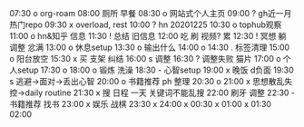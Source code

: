 07:30 o org-roam
08:00 厕所 早餐
08:30 o 网站式个人主页
09:00 ? gh近一月热门repo
09:30 x overload, rest
10:00 ? hn 20201225
10:30 o tophub观察
11:00 o hn&知乎 信息
11:30 ! 总结 旧信息
12:00 吃 刷 视频? 累
12:30 ! 冥想 躺 调整 忿满
13:00 o 休息setup
13:30 o 输出什么
14:00 o
14:30 . 标签清理
15:00 o 阳台放空
15:30 x 买 支架 纠结
16:00 s 调整
16:30 ? 调整失败 猫片
17:00 o 个人setup
17:30 o
18:00 o 锻炼 洗澡
18:30 - 心智setup
19:00 x 晚饭 d负面
19:30 s 逃避→面对→丢出心智
20:00 o 书籍推荐 ph 整理
20:30 o
21:00 x 思想散乱失控→daily routine
21:30 x 搜 日程 一天 关键词不能乱搜
22:00 刷牙 调整
22:30 - 书籍推荐 找书
23:00 x 娱乐 战棋
23:30 x
24:00 x
00:30 x
01:00 x
01:30 
02:00 
